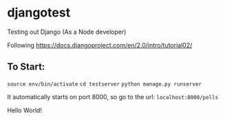 # djangotest
Testing out Django (As a Node developer)

Following https://docs.djangoproject.com/en/2.0/intro/tutorial02/

## To Start:
`source env/bin/activate`
`cd testserver`
`python manage.py runserver`

It automatically starts on port 8000, so go to the url:
`localhost:8000/polls`

Hello World!